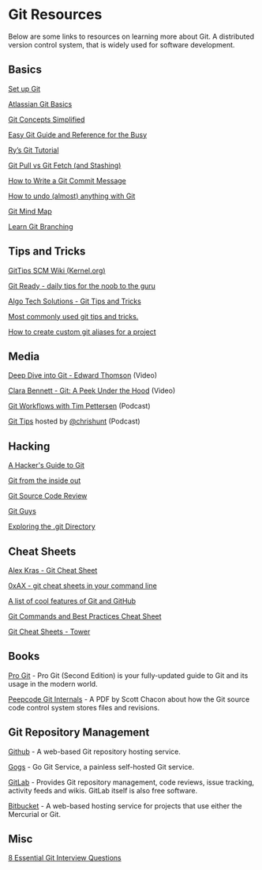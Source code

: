 # Git Resources

Below are some links to resources on learning more about Git. A distributed version control system, that is widely used for software development.

## Basics

[Set up Git](https://help.github.com/articles/set-up-git)

[Atlassian Git Basics](https://www.atlassian.com/git/tutorial/git-basics#!overview)

[Git Concepts Simplified](http://gitolite.com/gcs.html#(1))

[Easy Git Guide and Reference for the Busy](http://sentheon.com/blog/easy-git-guide-and-reference-for-the-busy.html)

[Ry’s Git Tutorial](http://rypress.com/tutorials/git/index)

[Git Pull vs Git Fetch (and Stashing)](http://codeahoy.com/2016/04/18/10-git-pull-vs-git-fetch-(and-stashing))

[How to Write a Git Commit Message](http://chris.beams.io/posts/git-commit/)

[How to undo (almost) anything with Git](https://github.com/blog/2019-how-to-undo-almost-anything-with-git)

[Git Mind Map](http://www.alexkras.com/git-mind-map/)

[Learn Git Branching](http://learngitbranching.js.org/)

## Tips and Tricks

[GitTips SCM Wiki (Kernel.org)](https://git.wiki.kernel.org/index.php/GitTips)

[Git Ready - daily tips for the noob to the guru](http://gitready.com/)

[Algo Tech Solutions - Git Tips and Tricks](https://www.algotech.solutions/blog/engineering/git-tips-tricks/)

[Most commonly used git tips and tricks.](https://github.com/git-tips/tips)

[How to create custom git aliases for a project](http://www.pix-art.be/post/how-to-create-custom-git-aliases-for-a-project)

## Media

[Deep Dive into Git - Edward Thomson](https://www.youtube.com/watch?v=dBSHLb1B8sw) (Video)

[Clara Bennett - Git: A Peek Under the Hood](https://www.youtube.com/watch?v=zZ2hG6PMjk8) (Video)

[Git Workflows with Tim Pettersen](http://softwareengineeringdaily.com/2016/04/06/git-workflows-tim-pettersen/) (Podcast)

[Git Tips](https://www.briefs.fm/git-tips) hosted by [@chrishunt](https://twitter.com/chrishunt) (Podcast)

## Hacking

[A Hacker's Guide to Git](http://wildlyinaccurate.com/a-hackers-guide-to-git/)

[Git from the inside out](https://codewords.recurse.com/issues/two/git-from-the-inside-out)

[Git Source Code Review](http://fabiensanglard.net/git_code_review/diff.php)

[Git Guys](https://github.com/tiimgreen/github-cheat-sheet#git)

[Exploring the .git Directory](https://medium.freecodecamp.com/understanding-git-for-real-by-exploring-the-git-directory-1e079c15b807#.953pebcja)

## Cheat Sheets 

[Alex Kras - Git Cheat Sheet](http://www.alexkras.com/getting-started-with-git/)

[0xAX - git cheat sheets in your command line](https://github.com/0xAX/git-cheat)

[A list of cool features of Git and GitHub](https://github.com/tiimgreen/github-cheat-sheet#git)

[Git Commands and Best Practices Cheat Sheet](http://zeroturnaround.com/rebellabs/git-commands-and-best-practices-cheat-sheet/)

[Git Cheat Sheets - Tower](https://www.git-tower.com/blog/git-cheat-sheet/)

## Books

[Pro Git](http://git-scm.com/book) - Pro Git (Second Edition) is your fully-updated guide to Git and its usage in the modern world. 

[Peepcode Git Internals](https://github.com/pluralsight/git-internals-pdf/releases) - A PDF by Scott Chacon about how the Git source code control system stores files and revisions.

## Git Repository Management

[Github](https://github.com) - A web-based Git repository hosting service.

[Gogs](https://gogs.io/) - Go Git Service, a painless self-hosted Git service.

[GitLab](https://gitlab.com/) - Provides Git repository management, code reviews, issue tracking, activity feeds and wikis. GitLab itself is also free software.

[Bitbucket](https://bitbucket.org/) - A web-based hosting service for projects that use either the Mercurial or Git.

## Misc

[8 Essential Git Interview Questions](http://www.toptal.com/git/interview-questions)
